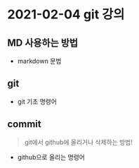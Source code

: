 #  2021-02-04 git 강의



## MD 사용하는 방법

* markdown 문법

## git 

* git 기초 명령어

## commit

> git에서 github에 올리거나 삭제하는 방법!

* github으로 올리는 명령어

